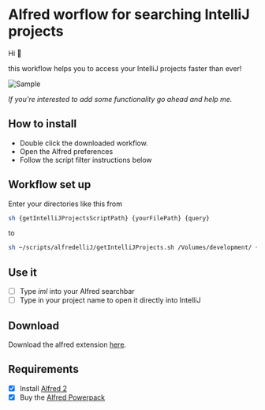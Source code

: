 # Alfred worflow for searching IntelliJ projects
Hi :tophat:

this workflow helps you to access your IntelliJ projects faster than ever!

![Sample](https://github.com/codeBud7/alfredelliJ/blob/master/samples/search.png)

*If you're interested to add some functionality go ahead and help me.*

## How to install
* Double click the downloaded workflow.
* Open the Alfred preferences
* Follow the script filter instructions below

## Workflow set up
Enter your directories like this from
```bash
sh {getIntelliJProjectsScriptPath} {yourFilePath} {query}
```  
to
```bash
sh ~/scripts/alfredelliJ/getIntelliJProjects.sh /Volumes/development/ {query}
```

## Use it
- [ ] Type *iml* into your Alfred searchbar
- [ ] Type in your project name to open it directly into IntelliJ

## Download
Download the alfred extension [here](https://github.com/codeBud7/alfredelliJ/blob/master/alfredelliJ.alfredworkflow).

## Requirements
- [x] Install [Alfred 2](https://www.alfredapp.com/)
- [x] Buy the [Alfred Powerpack](https://www.alfredapp.com/powerpack/)

